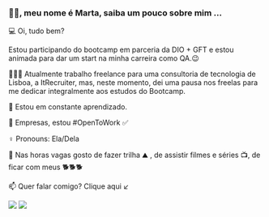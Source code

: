 
 
### 👋🏻, meu nome é Marta, saiba um pouco sobre mim ...

💻 Oi, tudo bem? 

   Estou participando do bootcamp em parceria da DIO + GFT e estou animada para dar um start na minha carreira como QA.😉
   
👩🏼‍💻 Atualmente trabalho freelance para uma consultoria de tecnologia de Lisboa, a ItRecruiter, mas, neste momento,  dei uma pausa nos freelas para me dedicar integralmente aos estudos do Bootcamp. 
 
🌱 Estou em constante aprendizado.

🏢 Empresas, estou #OpenToWork ✅ 

 ♀️ Pronouns: Ela/Dela
 
📌 Nas horas vagas gosto de fazer trilha ⛰ , de assistir filmes e séries 📺, de ficar com meus 🐕🐕🐕
 
📫 Quer falar comigo? Clique aqui ↙



  
 <div>
  <a align="center" href="https://www.linkedin.com/in/martagraciliano" target="_blank"><img src="https://img.shields.io/badge/-LinkedIn-%230077B5?style=for-the-badge&logo=linkedin&logoColor=white" target="_blank"></a>
<a  align="center" href="https://api.whatsapp.com/send?phone=5521986101800"  target="_blank"><img src="https://img.shields.io/badge/WhatsApp-25D366?style=for-the-badge&logo=whatsapp&logoColor=white" target="_blank"></a>
 
</div>
  
  

 
